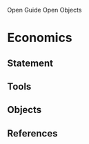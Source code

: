 Open Guide Open Objects


Economics
========

Statement
---------------

Tools
-------

Objects
-----------

References
----------------

